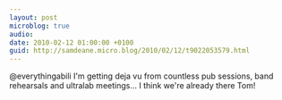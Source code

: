 ```yaml
---
layout: post
microblog: true
audio: 
date: 2010-02-12 01:00:00 +0100
guid: http://samdeane.micro.blog/2010/02/12/t9022053579.html
---
```

@everythingabili I'm getting deja vu from countless pub sessions, band rehearsals and ultralab meetings... I think we're already there Tom!
